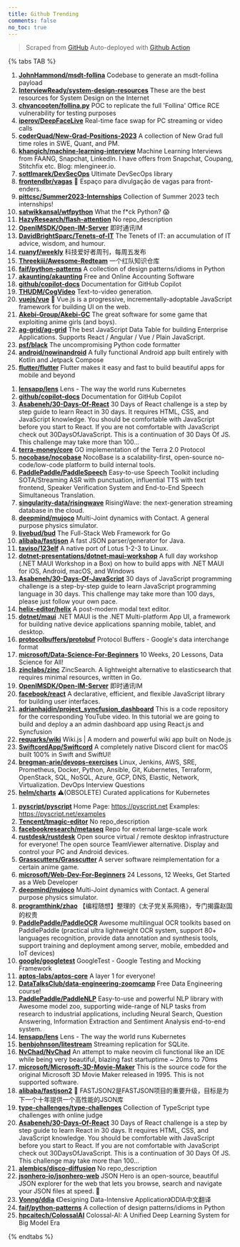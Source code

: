 ```yaml
---
title: Github Trending
comments: false
no_toc: true
---
```


> Scraped from [GitHub](https://github.com/trending)
Auto-deployed with [Github Action](https://docs.github.com/en/actions)

{% tabs TAB %}
<!-- tab Daily -->
1. [**JohnHammond/msdt-follina**](https://github.com/JohnHammond/msdt-follina)
Codebase to generate an msdt-follina payload
2. [**InterviewReady/system-design-resources**](https://github.com/InterviewReady/system-design-resources)
These are the best resources for System Design on the Internet
3. [**chvancooten/follina.py**](https://github.com/chvancooten/follina.py)
POC to replicate the full 'Follina' Office RCE vulnerability for testing purposes
4. [**iperov/DeepFaceLive**](https://github.com/iperov/DeepFaceLive)
Real-time face swap for PC streaming or video calls
5. [**coderQuad/New-Grad-Positions-2023**](https://github.com/coderQuad/New-Grad-Positions-2023)
A collection of New Grad full time roles in SWE, Quant, and PM.
6. [**khangich/machine-learning-interview**](https://github.com/khangich/machine-learning-interview)
Machine Learning Interviews from FAANG, Snapchat, LinkedIn. I have offers from Snapchat, Coupang, Stitchfix etc. Blog: mlengineer.io.
7. [**sottlmarek/DevSecOps**](https://github.com/sottlmarek/DevSecOps)
Ultimate DevSecOps library
8. [**frontendbr/vagas**](https://github.com/frontendbr/vagas)
🔬 Espaço para divulgação de vagas para front-enders.
9. [**pittcsc/Summer2023-Internships**](https://github.com/pittcsc/Summer2023-Internships)
Collection of Summer 2023 tech internships!
10. [**satwikkansal/wtfpython**](https://github.com/satwikkansal/wtfpython)
What the f*ck Python? 😱
11. [**HazyResearch/flash-attention**](https://github.com/HazyResearch/flash-attention)
No repo_description
12. [**OpenIMSDK/Open-IM-Server**](https://github.com/OpenIMSDK/Open-IM-Server)
即时通讯IM
13. [**DavidBrightSparc/Tenets-of-IT**](https://github.com/DavidBrightSparc/Tenets-of-IT)
The Tenets of IT: an accumulation of IT advice, wisdom, and humour.
14. [**ruanyf/weekly**](https://github.com/ruanyf/weekly)
科技爱好者周刊，每周五发布
15. [**Threekiii/Awesome-Redteam**](https://github.com/Threekiii/Awesome-Redteam)
一个红队知识仓库
16. [**faif/python-patterns**](https://github.com/faif/python-patterns)
A collection of design patterns/idioms in Python
17. [**akaunting/akaunting**](https://github.com/akaunting/akaunting)
Free and Online Accounting Software
18. [**github/copilot-docs**](https://github.com/github/copilot-docs)
Documentation for GitHub Copilot
19. [**THUDM/CogVideo**](https://github.com/THUDM/CogVideo)
Text-to-video generation.
20. [**vuejs/vue**](https://github.com/vuejs/vue)
🖖 Vue.js is a progressive, incrementally-adoptable JavaScript framework for building UI on the web.
21. [**Akebi-Group/Akebi-GC**](https://github.com/Akebi-Group/Akebi-GC)
The great software for some game that exploiting anime girls (and boys).
22. [**ag-grid/ag-grid**](https://github.com/ag-grid/ag-grid)
The best JavaScript Data Table for building Enterprise Applications. Supports React / Angular / Vue / Plain JavaScript.
23. [**psf/black**](https://github.com/psf/black)
The uncompromising Python code formatter
24. [**android/nowinandroid**](https://github.com/android/nowinandroid)
A fully functional Android app built entirely with Kotlin and Jetpack Compose
25. [**flutter/flutter**](https://github.com/flutter/flutter)
Flutter makes it easy and fast to build beautiful apps for mobile and beyond
<!-- endtab -->
<!-- tab Weekly -->
1. [**lensapp/lens**](https://github.com/lensapp/lens)
Lens - The way the world runs Kubernetes
2. [**github/copilot-docs**](https://github.com/github/copilot-docs)
Documentation for GitHub Copilot
3. [**Asabeneh/30-Days-Of-React**](https://github.com/Asabeneh/30-Days-Of-React)
30 Days of React challenge is a step by step guide to learn React in 30 days. It requires HTML, CSS, and JavaScript knowledge. You should be comfortable with JavaScript before you start to React. If you are not comfortable with JavaScript check out 30DaysOfJavaScript. This is a continuation of 30 Days Of JS. This challenge may take more than 100…
4. [**terra-money/core**](https://github.com/terra-money/core)
GO implementation of the Terra 2.0 Protocol
5. [**nocobase/nocobase**](https://github.com/nocobase/nocobase)
NocoBase is a scalability-first, open-source no-code/low-code platform to build internal tools.
6. [**PaddlePaddle/PaddleSpeech**](https://github.com/PaddlePaddle/PaddleSpeech)
Easy-to-use Speech Toolkit including SOTA/Streaming ASR with punctuation, influential TTS with text frontend, Speaker Verification System and End-to-End Speech Simultaneous Translation.
7. [**singularity-data/risingwave**](https://github.com/singularity-data/risingwave)
RisingWave: the next-generation streaming database in the cloud.
8. [**deepmind/mujoco**](https://github.com/deepmind/mujoco)
Multi-Joint dynamics with Contact. A general purpose physics simulator.
9. [**livebud/bud**](https://github.com/livebud/bud)
The Full-Stack Web Framework for Go
10. [**alibaba/fastjson**](https://github.com/alibaba/fastjson)
A fast JSON parser/generator for Java.
11. [**taviso/123elf**](https://github.com/taviso/123elf)
A native port of Lotus 1-2-3 to Linux.
12. [**dotnet-presentations/dotnet-maui-workshop**](https://github.com/dotnet-presentations/dotnet-maui-workshop)
A full day workshop (.NET MAUI Workshop in a Box) on how to build apps with .NET MAUI for iOS, Android, macOS, and Windows
13. [**Asabeneh/30-Days-Of-JavaScript**](https://github.com/Asabeneh/30-Days-Of-JavaScript)
30 days of JavaScript programming challenge is a step-by-step guide to learn JavaScript programming language in 30 days. This challenge may take more than 100 days, please just follow your own pace.
14. [**helix-editor/helix**](https://github.com/helix-editor/helix)
A post-modern modal text editor.
15. [**dotnet/maui**](https://github.com/dotnet/maui)
.NET MAUI is the .NET Multi-platform App UI, a framework for building native device applications spanning mobile, tablet, and desktop.
16. [**protocolbuffers/protobuf**](https://github.com/protocolbuffers/protobuf)
Protocol Buffers - Google's data interchange format
17. [**microsoft/Data-Science-For-Beginners**](https://github.com/microsoft/Data-Science-For-Beginners)
10 Weeks, 20 Lessons, Data Science for All!
18. [**zinclabs/zinc**](https://github.com/zinclabs/zinc)
ZincSearch. A lightweight alternative to elasticsearch that requires minimal resources, written in Go.
19. [**OpenIMSDK/Open-IM-Server**](https://github.com/OpenIMSDK/Open-IM-Server)
即时通讯IM
20. [**facebook/react**](https://github.com/facebook/react)
A declarative, efficient, and flexible JavaScript library for building user interfaces.
21. [**adrianhajdin/project_syncfusion_dashboard**](https://github.com/adrianhajdin/project_syncfusion_dashboard)
This is a code repository for the corresponding YouTube video. In this tutorial we are going to build and deploy a an admin dashboard app using React.js and Syncfusion
22. [**requarks/wiki**](https://github.com/requarks/wiki)
Wiki.js | A modern and powerful wiki app built on Node.js
23. [**SwiftcordApp/Swiftcord**](https://github.com/SwiftcordApp/Swiftcord)
A completely native Discord client for macOS built 100% in Swift and SwiftUI!
24. [**bregman-arie/devops-exercises**](https://github.com/bregman-arie/devops-exercises)
Linux, Jenkins, AWS, SRE, Prometheus, Docker, Python, Ansible, Git, Kubernetes, Terraform, OpenStack, SQL, NoSQL, Azure, GCP, DNS, Elastic, Network, Virtualization. DevOps Interview Questions
25. [**helm/charts**](https://github.com/helm/charts)
⚠️(OBSOLETE) Curated applications for Kubernetes
<!-- endtab -->
<!-- tab Monthly -->
1. [**pyscript/pyscript**](https://github.com/pyscript/pyscript)
Home Page: https://pyscript.net Examples: https://pyscript.net/examples
2. [**Tencent/tmagic-editor**](https://github.com/Tencent/tmagic-editor)
No repo_description
3. [**facebookresearch/metaseq**](https://github.com/facebookresearch/metaseq)
Repo for external large-scale work
4. [**rustdesk/rustdesk**](https://github.com/rustdesk/rustdesk)
Open source virtual / remote desktop infrastructure for everyone! The open source TeamViewer alternative. Display and control your PC and Android devices.
5. [**Grasscutters/Grasscutter**](https://github.com/Grasscutters/Grasscutter)
A server software reimplementation for a certain anime game.
6. [**microsoft/Web-Dev-For-Beginners**](https://github.com/microsoft/Web-Dev-For-Beginners)
24 Lessons, 12 Weeks, Get Started as a Web Developer
7. [**deepmind/mujoco**](https://github.com/deepmind/mujoco)
Multi-Joint dynamics with Contact. A general purpose physics simulator.
8. [**programthink/zhao**](https://github.com/programthink/zhao)
【编程随想】整理的《太子党关系网络》，专门揭露赵国的权贵
9. [**PaddlePaddle/PaddleOCR**](https://github.com/PaddlePaddle/PaddleOCR)
Awesome multilingual OCR toolkits based on PaddlePaddle (practical ultra lightweight OCR system, support 80+ languages recognition, provide data annotation and synthesis tools, support training and deployment among server, mobile, embedded and IoT devices)
10. [**google/googletest**](https://github.com/google/googletest)
GoogleTest - Google Testing and Mocking Framework
11. [**aptos-labs/aptos-core**](https://github.com/aptos-labs/aptos-core)
A layer 1 for everyone!
12. [**DataTalksClub/data-engineering-zoomcamp**](https://github.com/DataTalksClub/data-engineering-zoomcamp)
Free Data Engineering course!
13. [**PaddlePaddle/PaddleNLP**](https://github.com/PaddlePaddle/PaddleNLP)
Easy-to-use and powerful NLP library with Awesome model zoo, supporting wide-range of NLP tasks from research to industrial applications, including Neural Search, Question Answering, Information Extraction and Sentiment Analysis end-to-end system.
14. [**lensapp/lens**](https://github.com/lensapp/lens)
Lens - The way the world runs Kubernetes
15. [**benbjohnson/litestream**](https://github.com/benbjohnson/litestream)
Streaming replication for SQLite.
16. [**NvChad/NvChad**](https://github.com/NvChad/NvChad)
An attempt to make neovim cli functional like an IDE while being very beautiful, blazing fast startuptime ~ 20ms to 70ms
17. [**microsoft/Microsoft-3D-Movie-Maker**](https://github.com/microsoft/Microsoft-3D-Movie-Maker)
This is the source code for the original Microsoft 3D Movie Maker released in 1995. This is not supported software.
18. [**alibaba/fastjson2**](https://github.com/alibaba/fastjson2)
🚄 FASTJSON2是FASTJSON项目的重要升级，目标是为下一个十年提供一个高性能的JSON库
19. [**type-challenges/type-challenges**](https://github.com/type-challenges/type-challenges)
Collection of TypeScript type challenges with online judge
20. [**Asabeneh/30-Days-Of-React**](https://github.com/Asabeneh/30-Days-Of-React)
30 Days of React challenge is a step by step guide to learn React in 30 days. It requires HTML, CSS, and JavaScript knowledge. You should be comfortable with JavaScript before you start to React. If you are not comfortable with JavaScript check out 30DaysOfJavaScript. This is a continuation of 30 Days Of JS. This challenge may take more than 100…
21. [**alembics/disco-diffusion**](https://github.com/alembics/disco-diffusion)
No repo_description
22. [**jsonhero-io/jsonhero-web**](https://github.com/jsonhero-io/jsonhero-web)
JSON Hero is an open-source, beautiful JSON explorer for the web that lets you browse, search and navigate your JSON files at speed. 🚀
23. [**Vonng/ddia**](https://github.com/Vonng/ddia)
《Designing Data-Intensive Application》DDIA中文翻译
24. [**faif/python-patterns**](https://github.com/faif/python-patterns)
A collection of design patterns/idioms in Python
25. [**hpcaitech/ColossalAI**](https://github.com/hpcaitech/ColossalAI)
Colossal-AI: A Unified Deep Learning System for Big Model Era
<!-- endtab -->
{% endtabs %}
